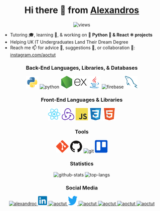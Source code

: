 <h1 align="center">Hi there 👋 from <a href='https://alexandros-portfolio.netlify.app/'>Alexandros</a></h1>
<p align="center">
  <img align="center" src="https://komarev.com/ghpvc/?username=lxndroc" alt="views" />
</p>
<ul>
  <li>Tutoring 🎓, learning 🌱, & working on 🔭 <strong>Python 🐍 & React ⚛️ projects</strong></li>
  <li>Helping UK IT Undergraduates Land Their Dream Degree</li>
  <li>Reach me 📫 for advice 🤔, suggestions 💬, or collaboration 👯: <a href='https://instagram.com/aoctut'>instagram.com/aoctut</a></li>
</ul>
<h3 align="center">Back-End Languages, Libraries, & Databases</h3>
<p align="center">
  <img src="https://github.com/devicons/devicon/blob/master/icons/python/python-original.svg" alt="python" height="40"/>
  <img src="https://vectorlogo.zone/logos/pocoo_flask/pocoo_flask-icon.svg" alt="python" height="40"/>  
  <img src="https://github.com/devicons/devicon/blob/master/icons/nodejs/nodejs-original.svg" alt="nodejs" height="40"/>
  <img src="https://github.com/devicons/devicon/blob/master/icons/express/express-original.svg" alt="express" height="40"/>
  <img src="https://github.com/devicons/devicon/blob/master/icons/java/java-original.svg" alt="react" height="40"/>
  <img src="https://vectorlogo.zone/logos/firebase/firebase-icon.svg" alt="firebase" height="40"/>
  <img src="https://github.com/devicons/devicon/blob/master/icons/mysql/mysql-original.svg" alt="mysql" height="40"/>
  <!--img src="https://github.com/devicons/devicon/blob/master/icons/mongodb/mongodb-original.svg" alt="mongodb" height="40"/-->
</p>
<h3 align="center">Front-End Languages & Libraries</h3>
<p align="center">
  <img src="https://github.com/devicons/devicon/blob/master/icons/react/react-original.svg" alt="react" height="40"/>
  <img src="https://github.com/devicons/devicon/blob/master/icons/redux/redux-original.svg" alt="redux" height="40"/>
  <img src="https://github.com/devicons/devicon/blob/master/icons/javascript/javascript-original.svg" alt="javascript" height="40"/>
  <img src="https://github.com/devicons/devicon/blob/master/icons/css3/css3-original.svg" alt="css3" height="40"/>
  <img src="https://github.com/devicons/devicon/blob/master/icons/html5/html5-original.svg" alt="html5" height="40"/>
</p>
<h3 align="center">Tools</h3>
<p align="center">
  <img src="https://github.com/devicons/devicon/blob/master/icons/git/git-original.svg" alt="git" width="40" height="40"/>
  <img src="https://github.com/devicons/devicon/blob/master/icons/github/github-original.svg" alt="git" width="40" height="40"/>
  <img src="https://www.vectorlogo.zone/logos/netlify/netlify-icon.svg" alt="git" width="40" height="40"/>
  <img src="https://github.com/devicons/devicon/blob/master/icons/trello/trello-plain.svg" alt="trello" height="40"/>
</p>
<h3 align="center">Statistics</h3>
<p align="center">
  <img src="https://github-readme-stats.vercel.app/api?username=lxndroc&show_icons=true" alt="github-stats" />
  <img src="https://github-readme-stats.vercel.app/api/top-langs/?username=lxndroc&layout=compact" alt="top-langs" />
</p>
<h3 align="center">Social Media</h3>
<p align="center">
  <a href="https://discord.gg/8NWMugHkzm" target="blank">
    <img src="https://vectorlogo.zone/logos/discordapp/discordapp-icon.svg" alt="alexandroc" height="30" />
  </a>
  <a href="https://linkedin.com/in/alexandroc" target="blank">
    <img src="https://github.com/devicons/devicon/blob/master/icons/linkedin/linkedin-original.svg" alt="alexandroc" height="30" />
  </a>
  <a href="https://instagram.com/aoctut" target="blank">
    <img src="https://vectorlogo.zone/logos/instagram/instagram-icon.svg" alt="aoctut" height="30" />
  </a>
  <a href="https://twitter.com/aoctut" target="blank">
    <img src="https://github.com/devicons/devicon/blob/master/icons/twitter/twitter-original.svg" alt="aoctut" height="30" />
  </a>
  <a href="https://youtube.com/channel/UCHGbKrIHLddvvRzXCg6vApA" target="blank">
    <img src="https://vectorlogo.zone/logos/youtube/youtube-icon.svg" alt="aoctut" height="30" />
  </a>
  <a href="https://reddit.com/user/aoctut" target="blank">
    <img src="https://vectorlogo.zone/logos/reddit/reddit-icon.svg" alt="aoctut" height="30" />
  </a>
  <a href="https://quora.com/profile/Alexandros-Xafopoulos" target="blank">
    <img src="https://vectorlogo.zone/logos/quora/quora-icon.svg" alt="aoctut" height="30" />
  </a>
  <a href="https://quora.com/profile/Alexandros-Xafopoulos" target="blank">
    <img src="https://vectorlogo.zone/logos/stackoverflow/stackoverflow-icon.svg" alt="aoctut" height="30" />
  </a>
</p>

<!--
**lxndroc/lxndroc** is a ✨ _special_ ✨ repository because its `README.md` (this file) appears on your GitHub profile.

Here are some ideas to get you started:

- 🔭 I’m currently working on ...
- 🌱 I’m currently learning ...
- 👯 I’m looking to collaborate on ...
- 🤔 I’m looking for help with ...
- 💬 Ask me about ...
- 📫 How to reach me: ...
- 😄 Pronouns: ...
- ⚡ Fun fact: ...
-->
